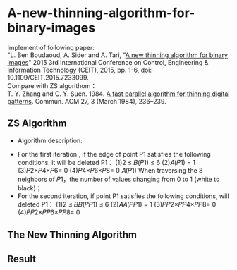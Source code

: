 # A-new-thinning-algorithm-for-binary-images
Implement of following paper:  
"L. Ben Boudaoud, A. Sider and A. Tari, "[A new thinning algorithm for binary images]" 2015 3rd International Conference on Control, Engineering & Information 
Technology (CEIT), 2015, pp. 1-6, doi: 10.1109/CEIT.2015.7233099.  
Compare with ZS algorithom：  
T. Y. Zhang and C. Y. Suen. 1984. [A fast parallel algorithm for thinning digital patterns]. Commun. ACM 27, 3 (March 1984), 236–239. 

## ZS Algorithm
- Algorithm description:
* For the first iteration , if the edge of point P1 satisfies the following conditions, it will be deleted P1：
(1)2 ≤ 𝐵(𝑃1) ≤ 6
(2)𝐴(𝑃1) = 1
(3)𝑃2×𝑃4×𝑃6= 0
(4)𝑃4×𝑃6×𝑃8= 0
𝐴(𝑃1) When traversing the 8 neighbors of 𝑃1，the number of values changing from 0 to 1 (white to black)；
* For the second iteration, if point P1 satisfies the following conditions, will deleted P1：
(1)2 ≤ 𝐵𝐵(𝑃𝑃1) ≤ 6
(2)𝐴𝐴(𝑃𝑃1) = 1
(3)𝑃𝑃2×𝑃𝑃4×𝑃𝑃8= 0
(4)𝑃𝑃2×𝑃𝑃6×𝑃𝑃8= 0
## The New Thinning Algorithm

## Result
[A new thinning algorithm for binary images]:https://ieeexplore.ieee.org/document/7233099/references#references
[A fast parallel algorithm for thinning digital patterns]:https://doi.org/10.1145/357994.358023
